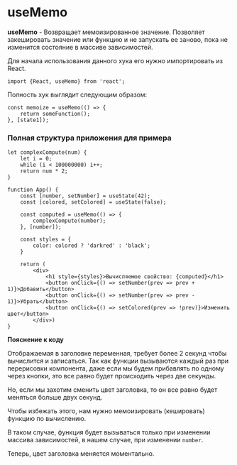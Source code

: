 # useMemo

**useMemo** - Возвращает мемоизированное значение. Позволяет закешировать значение или функцию и не запускать ее заново, пока не изменится состояние в массиве зависимостей.

Для начала использования данного хука его нужно импортировать из React.

```tsx
import {React, useMemo} from 'react';
```

Полность хук выглядит следующим образом:

```tsx
const memoize = useMemo(() => {
	return someFunction();
}, [state1]);
```

### Полная структура приложения для примера

```tsx
let complexCompute(num) {
	let i = 0;
	while (i < 100000000) i++;
	return num * 2;
}

function App() {
	const [number, setNumber] = useState(42);
	const [colored, setColored] = useState(false);

	const computed = useMemo(() => {
		complexCompute(number);
	}, [number]);

	const styles = {
		color: colored ? 'darkred' : 'black';
	}

	return (
		<div>
			<h1 style={styles}>Вычисляемое свойство: {computed}</h1>
			<button onClick={() => setNumber(prev => prev + 1)}>Добавить</button>
			<button onClick={() => setNumber(prev => prev - 1)}>Убрать</button>
			<button onClick={() => setColored(prev => !prev)}>Изменить цвет</button>
		</div>)
}
```

**Пояснение к коду**

Отображаемая в заголовке переменная, требует более 2 секунд чтобы вычислится и записаться. Так как функции вызываются каждый раз при перерисовки компонента, даже если мы будем прибавлять по одному через кнопки, это все равно будет происходить через две секунды.

Но, если мы захотим сменить цвет заголовка, то он все равно будет меняться больше двух секунд.

Чтобы избежать этого, нам нужно мемоизировать (кешировать) функцию по вычислению.

В таком случае, функция будет вызываться только при изменении массива зависимостей, в нашем случае, при изменении `number`.

Теперь, цвет заголовка меняется моментально.